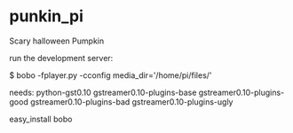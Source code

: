 punkin_pi
=========

Scary halloween Pumpkin

run the development server:

$ bobo -fplayer.py -cconfig media_dir='/home/pi/files/'

needs:
python-gst0.10
gstreamer0.10-plugins-base
gstreamer0.10-plugins-good
gstreamer0.10-plugins-bad
gstreamer0.10-plugins-ugly

easy_install bobo
